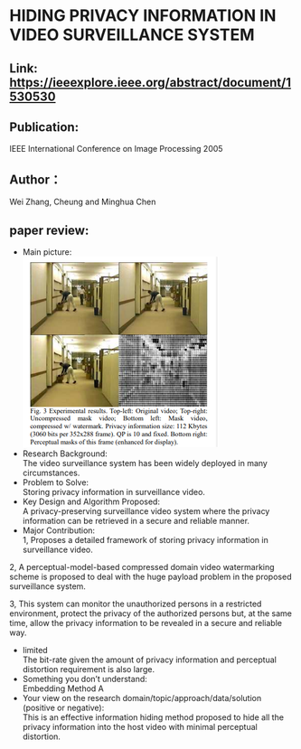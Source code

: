 
# HIDING PRIVACY INFORMATION IN VIDEO SURVEILLANCE SYSTEM
## Link: https://ieeexplore.ieee.org/abstract/document/1530530
## Publication:  
IEEE International Conference on Image Processing 2005
## Author：
Wei Zhang, Cheung and Minghua Chen 
## paper review:
* Main picture:  
![](https://github.com/guansLab/PaperReading/blob/master/Zhengyong_Ren/12.png)
* Research Background:  
The video surveillance system has been widely deployed in many circumstances. 
* Problem to Solve:  
Storing privacy information in surveillance video.
* Key Design and Algorithm Proposed:  
A privacy-preserving surveillance video system where the privacy information
can be retrieved in a secure and reliable manner.
* Major Contribution:  
1, Proposes a detailed framework of storing privacy information in surveillance video.

2,  A perceptual-model-based compressed domain video watermarking scheme is proposed to deal with the huge
payload problem in the proposed surveillance system.

3, This system can monitor the unauthorized persons in a restricted environment, protect the privacy of the
authorized persons but, at the same time, allow the privacy information to be revealed in a secure and reliable way. 
* limited  
The bit-rate given the amount of privacy information and perceptual distortion requirement is also large.
* Something you don’t understand:  
Embedding Method A
* Your view on the research domain/topic/approach/data/solution (positive or negative):  
This is an effective information hiding method proposed to hide all the privacy information into the host video with
minimal perceptual distortion.
